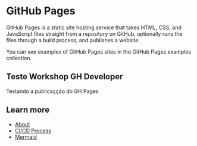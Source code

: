 # GitHub Pages

GitHub Pages is a static site hosting service that takes HTML, CSS, and JavaScript files straight from a repository on GitHub, optionally runs the files through a build process, and publishes a website. 

You can see examples of GitHub Pages sites in the GitHub Pages examples collection.

## Teste Workshop GH Developer
Testando a publicaçção do GH Pages


## Learn more
- [About](About.md)
- [CI/CD Process](ci-cd.md)
- [Mermaid](mermaid.html)
